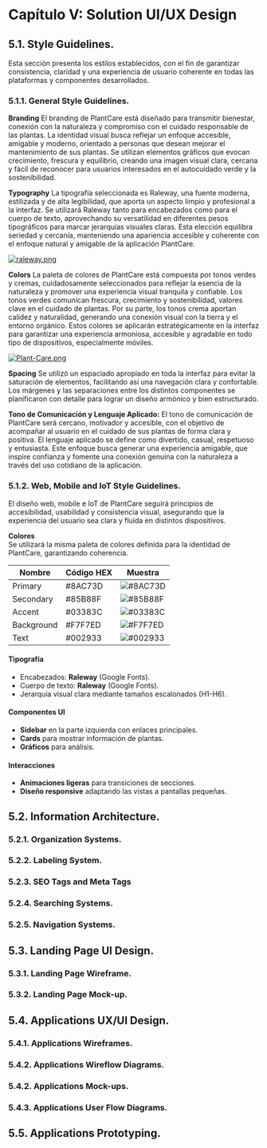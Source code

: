 # Capítulo V: Solution UI/UX Design

## 5.1. Style Guidelines.

Esta sección presenta los estilos establecidos, con el fin de garantizar consistencia, claridad y una experiencia de usuario coherente en todas las plataformas y componentes desarrollados.

### 5.1.1. General Style Guidelines.

**Branding**
El branding de PlantCare está diseñado para transmitir bienestar, conexión con la naturaleza y compromiso con el cuidado responsable de las plantas. La identidad visual busca reflejar un enfoque accesible, amigable y moderno, orientado a personas que desean mejorar el mantenimiento de sus plantas. Se utilizan elementos gráficos que evocan crecimiento, frescura y equilibrio, creando una imagen visual clara, cercana y fácil de reconocer para usuarios interesados en el autocuidado verde y la sostenibilidad.

**Typography**
La tipografía seleccionada es Raleway, una fuente moderna, estilizada y de alta legibilidad, que aporta un aspecto limpio y profesional a la interfaz. Se utilizará Raleway tanto para encabezados como para el cuerpo de texto, aprovechando su versatilidad en diferentes pesos tipográficos para marcar jerarquías visuales claras. Esta elección equilibra seriedad y cercanía, manteniendo una apariencia accesible y coherente con el enfoque natural y amigable de la aplicación PlantCare.

[![raleway.png](https://i.postimg.cc/GhX13nJC/raleway.png)](https://postimg.cc/1fVdMTjC)

**Colors**
La paleta de colores de PlantCare está compuesta por tonos verdes y cremas, cuidadosamente seleccionados para reflejar la esencia de la naturaleza y promover una experiencia visual tranquila y confiable. Los tonos verdes comunican frescura, crecimiento y sostenibilidad, valores clave en el cuidado de plantas. Por su parte, los tonos crema aportan calidez y naturalidad, generando una conexión visual con la tierra y el entorno orgánico. Estos colores se aplicarán estratégicamente en la interfaz para garantizar una experiencia armoniosa, accesible y agradable en todo tipo de dispositivos, especialmente móviles.

[![Plant-Care.png](https://i.postimg.cc/2ymfyzKd/Plant-Care.png)](https://postimg.cc/WF9yfPjt)

**Spacing**
Se utilizó un espaciado apropiado en toda la interfaz para evitar la saturación de elementos, facilitando así una navegación clara y confortable. Los márgenes y las separaciones entre los distintos componentes se planificaron con detalle para lograr un diseño armónico y bien estructurado.

**Tono de Comunicación y Lenguaje Aplicado:**
El tono de comunicación de PlantCare será cercano, motivador y accesible, con el objetivo de acompañar al usuario en el cuidado de sus plantas de forma clara y positiva. El lenguaje aplicado se define como divertido, casual, respetuoso y entusiasta.
Este enfoque busca generar una experiencia amigable, que inspire confianza y fomente una conexión genuina con la naturaleza a través del uso cotidiano de la aplicación.

### 5.1.2. Web, Mobile and IoT Style Guidelines.

El diseño web, mobile e IoT de PlantCare seguirá principios de accesibilidad, usabilidad y consistencia visual, asegurando que la experiencia del usuario sea clara y fluida en distintos dispositivos.

**Colores**  
Se utilizará la misma paleta de colores definida para la identidad de PlantCare, garantizando coherencia.

| Nombre       | Código HEX | Muestra                                                                                   |
| ------------ | ---------- | ----------------------------------------------------------------------------------------- |
| Primary     | #8AC73D    | ![#8AC73D](https://img.shields.io/badge/-8AC73D-8AC73D?style=flat-square&logoColor=white) |
| Secondary   | #85B88F    | ![#85B88F](https://img.shields.io/badge/-85B88F-85B88F?style=flat-square&logoColor=white) |
| Accent       | #03383C    | ![#03383C](https://img.shields.io/badge/-03383C-03383C?style=flat-square&logoColor=white) |
| Background  | #F7F7ED    | ![#F7F7ED](https://img.shields.io/badge/-F7F7ED-F7F7ED?style=flat-square&logoColor=black) |
| Text | #002933    | ![#002933](https://img.shields.io/badge/-002933-002933?style=flat-square&logoColor=white) |

#### **Tipografía**

- Encabezados: **Raleway** (Google Fonts).
- Cuerpo de texto: **Raleway** (Google Fonts).
- Jerarquía visual clara mediante tamaños escalonados (H1-H6).

#### **Componentes UI**

- **Sidebar** en la parte izquierda con enlaces principales.
- **Cards** para mostrar información de plantas.
- **Gráficos** para análisis.

#### **Interacciones**

- **Animaciones ligeras** para transiciones de secciones.
- **Diseño responsive** adaptando las vistas a pantallas pequeñas.

## 5.2. Information Architecture.

### 5.2.1. Organization Systems.

### 5.2.2. Labeling System.

### 5.2.3. SEO Tags and Meta Tags

### 5.2.4. Searching Systems.

### 5.2.5. Navigation Systems.

## 5.3. Landing Page UI Design.

### 5.3.1. Landing Page Wireframe.

### 5.3.2. Landing Page Mock-up.

## 5.4. Applications UX/UI Design.

### 5.4.1. Applications Wireframes.

### 5.4.2. Applications Wireflow Diagrams.

### 5.4.2. Applications Mock-ups.

### 5.4.3. Applications User Flow Diagrams.

## 5.5. Applications Prototyping.